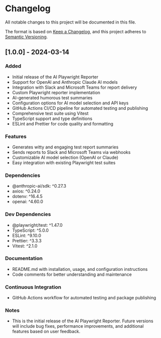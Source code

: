 # Changelog

All notable changes to this project will be documented in this file.

The format is based on [Keep a Changelog](https://keepachangelog.com/en/1.0.0/),
and this project adheres to [Semantic Versioning](https://semver.org/spec/v2.0.0.html).

## [1.0.0] - 2024-03-14

### Added

- Initial release of the AI Playwright Reporter
- Support for OpenAI and Anthropic Claude AI models
- Integration with Slack and Microsoft Teams for report delivery
- Custom Playwright reporter implementation
- AI-generated humorous test summaries
- Configuration options for AI model selection and API keys
- GitHub Actions CI/CD pipeline for automated testing and publishing
- Comprehensive test suite using Vitest
- TypeScript support and type definitions
- ESLint and Prettier for code quality and formatting

### Features

- Generates witty and engaging test report summaries
- Sends reports to Slack and Microsoft Teams via webhooks
- Customizable AI model selection (OpenAI or Claude)
- Easy integration with existing Playwright test suites

### Dependencies

- @anthropic-ai/sdk: ^0.27.3
- axios: ^0.24.0
- dotenv: ^16.4.5
- openai: ^4.60.0

### Dev Dependencies

- @playwright/test: ^1.47.0
- TypeScript: ^5.0.0
- ESLint: ^9.10.0
- Prettier: ^3.3.3
- Vitest: ^2.1.0

### Documentation

- README.md with installation, usage, and configuration instructions
- Code comments for better understanding and maintenance

### Continuous Integration

- GitHub Actions workflow for automated testing and package publishing

### Notes

- This is the initial release of the AI Playwright Reporter. Future versions will include bug fixes, performance improvements, and additional features based on user feedback.
